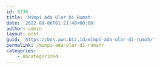 ```yaml
---
id: 8236
title: 'Mimpi Ada Ular Di Rumah'
date: '2022-08-06T01:21:40+00:00'
author: admin
layout: post
guid: 'https://bos.awn.biz.id/mimpi-ada-ular-di-rumah/'
permalink: /mimpi-ada-ular-di-rumah/
categories:
    - Uncategorized
---
```


